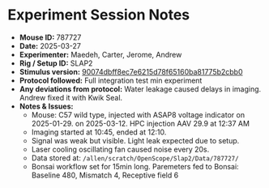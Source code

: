 # Experiment Session Notes

- **Mouse ID:** 787727
- **Date:** 2025-03-27
- **Experimenter:** Maedeh, Carter, Jerome, Andrew
- **Rig / Setup ID:** SLAP2
- **Stimulus version:** [90074dbff8ec7e6215d78f65160ba81775b2cbb0](https://github.com/AllenNeuralDynamics/openscope-community-predictive-processing/blob/90074dbff8ec7e6215d78f65160ba81775b2cbb0/src/Standard_oddball_slap2.bonsai)
- **Protocol followed:** Full integration test min experiment
- **Any deviations from protocol:** Water leakage caused delays in imaging. Andrew fixed it with Kwik Seal.
- **Notes & Issues:**
  - Mouse: C57 wild type, injected with ASAP8 voltage indicator on 2025-01-29. on 2025-03-12. HPC injection AAV 29.9 at 12:37 AM
  - Imaging started at 10:45, ended at 12:10.
  - Signal was weak but visible. Light leak expected due to setup.
  - Laser cooling oscillating fan caused noise every 20s.
  - Data stored at: `/allen/scratch/OpenScope/Slap2/Data/787727/`
  - Bonsai workflow set for 15min long. Paremeters fed to Bonsai: Baseline 480, Mismatch 4, Receptive field 6